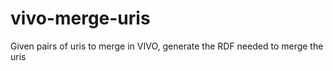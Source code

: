 vivo-merge-uris
===============

Given pairs of uris to merge in VIVO, generate the RDF needed to merge the uris
